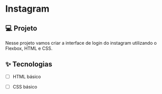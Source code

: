 # Instagram

## :computer: Projeto

Nesse projeto vamos criar a interface de login do instagram utilizando o Flexbox, HTML e CSS.

## ✨ Tecnologias

- [ ] HTML básico
- [ ] CSS básico

